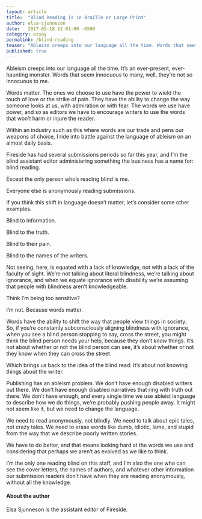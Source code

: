 ```yaml
---
layout: article
title:  "Blind Reading is in Braille or Large Print"
author: elsa-sjunneson
date:   2017-05-18 12:01:00 -0500
category: essay
permalink: /blind-reading
teaser: "Ableism creeps into our language all the time. Words that seem innocuous to many, well, they’re not so innocuous to me."
published: true
---
```


Ableism creeps into our language all the time. It’s an ever-present, ever-haunting monster. Words that seem innocuous to many, well, they’re not so innocuous to me.

Words matter. The ones we choose to use have the power to wield the touch of love or the strike of pain. They have the ability to change the way someone looks at us, with admiration or with fear. The words we use have power, and so as editors we have to encourage writers to use the words that won’t harm or injure the reader.

Within an industry such as this where words are our trade and pens our weapons of choice, I ride into battle against the language of ableism on an almost daily basis.

Fireside has had several submissions periods so far this year, and I’m the blind assistant editor administering something the business has a name for: blind reading.

Except the only person who’s reading blind is me.

Everyone else is anonymously reading submissions.

If you think this shift in language doesn’t matter, let’s consider some other examples.

Blind to information.

Blind to the truth.

Blind to their pain.

Blind to the names of the writers.

Not seeing, here, is equated with a lack of knowledge, not with a lack of the faculty of sight. We’re not talking about literal blindness, we’re talking about ignorance, and when we equate ignorance with disability we’re assuming that people with blindness aren’t knowledgeable.

Think I’m being too sensitive?

I’m not. Because words matter.

Words have the ability to shift the way that people view things in society. So, if you’re constantly subconsciously aligning blindness with ignorance, when you see a blind person stopping to say, cross the street, you might think the blind person needs your help, because they don’t _know_ things. It’s not about whether or not the blind person can see, it’s about whether or not they know when they can cross the street.

Which brings us back to the idea of the blind read: It’s about not knowing things about the writer.

Publishing has an ableism problem. We don’t have enough disabled writers out there. We don’t have enough disabled narratives that ring with truth out there. We don’t have enough, and every single time we use ableist language to describe how we do things, we’re probably pushing people away. It might not seem like it, but we need to change the language.

We need to read anonymously, not blindly. We need to talk about epic tales, not crazy tales. We need to erase words like dumb, idiotic, lame, and stupid from the way that we describe poorly written stories.

We have to do better, and that means looking hard at the words we use and considering that perhaps we aren’t as evolved as we like to think.

I’m the only one reading blind on this staff, and I’m also the one who can see the cover letters, the names of authors, and whatever other information our submission readers don’t have when they are reading anonymously, without all the knowledge.  

#### About the author

Elsa Sjunneson is the assistant editor of Fireside.
